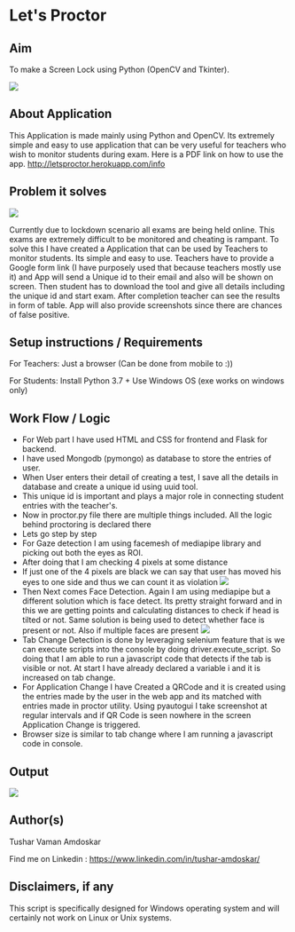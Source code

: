 # Let's Proctor 

## Aim 

To make a Screen Lock using Python (OpenCV and Tkinter).

![](https://cliply.co/wp-content/uploads/2019/03/371903161_BLINKING_EYE_400px.gif)


## About Application

This Application is made mainly using Python and OpenCV. Its extremely simple and easy to use application that can be very useful for teachers who wish to monitor students during exam. Here is a PDF link on how to use the app. http://letsproctor.herokuapp.com/info 

## Problem it solves
![](https://c.tenor.com/AKS0zwKDvMcAAAAd/mr-bean-exams.gif)

Currently due to lockdown scenario all exams are being held online. This exams are extremely difficult to be monitored and cheating is rampant. To solve this I have created a Application that can be used by Teachers to monitor students. Its simple and easy to use. Teachers have to provide a Google form link (I have purposely used that because teachers mostly use it) and App will send a Unique id to their email and also will be shown on screen. Then student has to download the tool and give all details including the unique id and start exam. After completion teacher can see the results in form of table. App will also provide screenshots since there are chances of false positive.


## Setup instructions / Requirements
For Teachers: Just a browser (Can be done from mobile to :))

For Students:
Install Python 3.7 +
Use Windows OS (exe works on windows only)

## Work Flow / Logic

- For Web part I have used HTML and CSS for frontend and Flask for backend.
- I have used Mongodb (pymongo) as database to store the entries of user.
- When User enters their detail of creating a test, I save all the details in database and create a unique id using uuid tool.
- This unique id is important and plays a major role in connecting student entries with the teacher's.
- Now in proctor.py file there are multiple things included. All the logic behind proctoring is declared there
- Lets go step by step
-   For Gaze detection I am using facemesh of mediapipe library and picking out both the eyes as ROI.
-   After doing that I am checking 4 pixels at some distance
-   If just one of the 4 pixels are black we can say that user has moved his eyes to one side and thus we can count it as violation ![](https://i.ibb.co/th4pb7r/image.png)
-   Then Next comes Face Detection. Again I am using mediapipe but a different solution which is face detect. Its pretty straight forward and in this we are getting points and calculating distances to check if head is tilted or not. Same solution is being used to detect whether face is present or not. Also if multiple faces are present ![](https://i.ibb.co/Ln9YXZG/image.png)
-   Tab Change Detection is done by leveraging selenium feature that is we can execute scripts into the console by doing driver.execute_script. So doing that I am able to run a javascript code that detects if the tab is visible or not. At start I have already declared a variable i and it is increased on tab change.
-   For Application Change I have Created a QRCode and it is created using the entries made by the user in the web app and its matched with entries made in proctor utility. Using pyautogui I take screenshot at regular intervals and if QR Code is seen nowhere in the screen Application Change is triggered.
-   Browser size is similar to tab change where I am running a javascript code in console.

## Output

![](https://github.com/TusharAMD/Awesome_Python_Scripts/blob/issue254/GUIScripts/Face%20Lock%20OpenCV/Images/ImagesForReadme/Img1.png)


## Author(s)

Tushar Vaman Amdoskar

Find me on Linkedin : https://www.linkedin.com/in/tushar-amdoskar/

## Disclaimers, if any

This script is specifically designed for Windows operating system and will certainly not work on Linux or Unix systems. 
